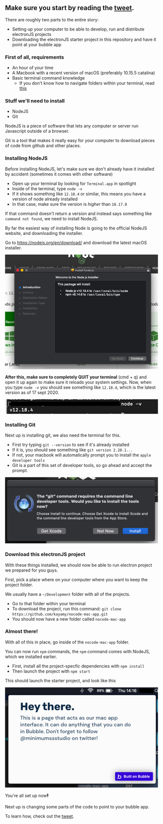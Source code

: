 ## Make sure you start by reading the [tweet](twitter.com/minimumssstudio).

There are roughly two parts to the entire story:

- Setting up your computer to be able to develop, run and distribute electronJS projects
- Downloading the electronJS starter project in this repository and have it point at your bubble app

### First of all, requirements

- An hour of your time
- A Macbook with a recent version of macOS (preferably 10.15.5 catalina)
- Basic terminal command knowledge
  -  If you don't know how to navigate folders within your terminal, read [this](https://scotch.io/bar-talk/10-need-to-know-mac-terminal-commands)

### Stuff we'll need to install

- NodeJS
- Git

NodeJS is a piece of software that lets any computer or server run Javascript outside of a browser.

Git is a tool that makes it really easy for your computer to download pieces of code from github and other places.

### Installing NodeJS

Before installing NodeJS, let's make sure we don't already have it installed by accident (sometimes it comes with other software)

- Open up your terminal by looking for `Terminal.app` in spotlight
- Inside of the terminal, type `node -v`
- If it shows something like `12.18.4` or similar, this means you have a version of node already installed
- In that case, make sure the version is *higher* than `10.17.0`

If that command doesn't return a version and instead says something like `command not found`, we need to install NodeJS.

By far the easiest way of installing Node is going to the official NodeJS website, and downloading the installer.

Go to https://nodejs.org/en/download/ and download the latest macOS installer.

![2](https://github.com/kayamy/nocode-mac-app/blob/master/images/2.png)

**After this, make sure to completely QUIT your terminal** (cmd + q) and open it up again to make sure it reloads your system settings.
Now, when you type `node -v` you should see something like `12.18.4`, which is the latest version as of 17 sept 2020.

![3](https://github.com/kayamy/nocode-mac-app/blob/master/images/3.png)

### Installing Git

Next up is installing git, we also need the terminal for this.

- First try typing `git --version` to see if it's already installed
- If it is, you should see something like `git version 2.20.1...`
- If not, your macbook will automatically prompt you to install the `apple developer tools`
- Git is a part of this set of developer tools, so go ahead and accept the prompt.

![4](https://github.com/kayamy/nocode-mac-app/blob/master/images/4.png)

### Download this electronJS project

With these things installed, we should now be able to run electron project we prepared for you guys.

First, pick a place where on your computer where you want to keep the project folder.

We usually have a `~/Development` folder with all of the projects.

- Go to that folder within your terminal
- To download the project, run this command: `git clone https://github.com/kayamy/nocode-mac-app.git`
- You should now have a new folder called `nocode-mac-app`

### Almost there!

With all of this in place, go inside of the `nocode-mac-app` folder.

You can now run `npm` commands, the `npm` command comes with NodeJS, which we installed earlier.

- First, install all the project-specfic dependencies with `npm install`
- Then launch the project with `npm start`

This should launch the starter project, and look like this

![5](https://github.com/kayamy/nocode-mac-app/blob/master/images/5.png)

You're all set up now🕴️

Next up is changing some parts of the code to point to your bubble app.

To learn how, check out the [tweet](twitter.com/minimumssstudio).
